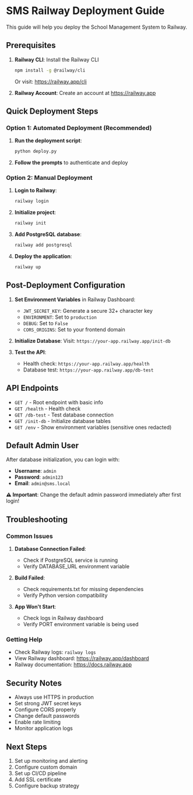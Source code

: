 # SMS Railway Deployment Guide

This guide will help you deploy the School Management System to Railway.

## Prerequisites

1. **Railway CLI**: Install the Railway CLI
   ```bash
   npm install -g @railway/cli
   ```
   Or visit: https://railway.app/cli

2. **Railway Account**: Create an account at https://railway.app

## Quick Deployment Steps

### Option 1: Automated Deployment (Recommended)

1. **Run the deployment script**:
   ```bash
   python deploy.py
   ```

2. **Follow the prompts** to authenticate and deploy

### Option 2: Manual Deployment

1. **Login to Railway**:
   ```bash
   railway login
   ```

2. **Initialize project**:
   ```bash
   railway init
   ```

3. **Add PostgreSQL database**:
   ```bash
   railway add postgresql
   ```

4. **Deploy the application**:
   ```bash
   railway up
   ```

## Post-Deployment Configuration

1. **Set Environment Variables** in Railway Dashboard:
   - `JWT_SECRET_KEY`: Generate a secure 32+ character key
   - `ENVIRONMENT`: Set to `production`
   - `DEBUG`: Set to `False`
   - `CORS_ORIGINS`: Set to your frontend domain

2. **Initialize Database**:
   Visit: `https://your-app.railway.app/init-db`

3. **Test the API**:
   - Health check: `https://your-app.railway.app/health`
   - Database test: `https://your-app.railway.app/db-test`

## API Endpoints

- `GET /` - Root endpoint with basic info
- `GET /health` - Health check
- `GET /db-test` - Test database connection
- `GET /init-db` - Initialize database tables
- `GET /env` - Show environment variables (sensitive ones redacted)

## Default Admin User

After database initialization, you can login with:
- **Username**: `admin`
- **Password**: `admin123`
- **Email**: `admin@sms.local`

**⚠️ Important**: Change the default admin password immediately after first login!

## Troubleshooting

### Common Issues

1. **Database Connection Failed**:
   - Check if PostgreSQL service is running
   - Verify DATABASE_URL environment variable

2. **Build Failed**:
   - Check requirements.txt for missing dependencies
   - Verify Python version compatibility

3. **App Won't Start**:
   - Check logs in Railway dashboard
   - Verify PORT environment variable is being used

### Getting Help

- Check Railway logs: `railway logs`
- View Railway dashboard: https://railway.app/dashboard
- Railway documentation: https://docs.railway.app

## Security Notes

- Always use HTTPS in production
- Set strong JWT secret keys
- Configure CORS properly
- Change default passwords
- Enable rate limiting
- Monitor application logs

## Next Steps

1. Set up monitoring and alerting
2. Configure custom domain
3. Set up CI/CD pipeline
4. Add SSL certificate
5. Configure backup strategy